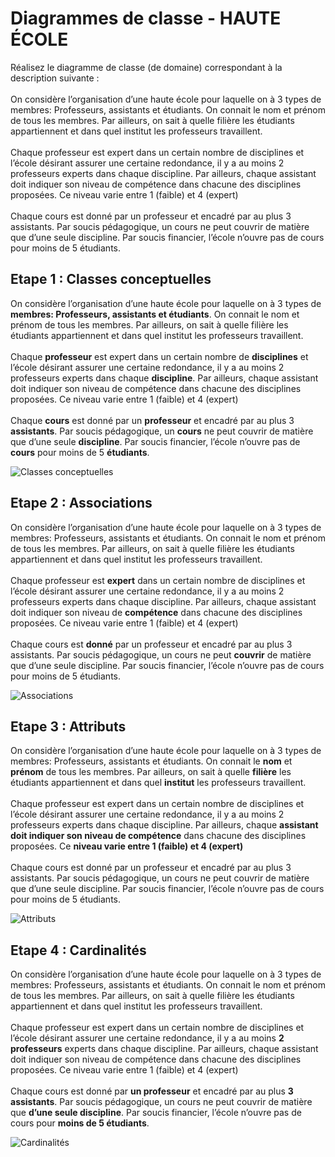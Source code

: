 # Diagrammes de classe - HAUTE ÉCOLE
Réalisez le diagramme de classe (de domaine) correspondant à la description suivante :
<br><br>
On considère l’organisation d’une haute école pour laquelle on à 3 types de membres: Professeurs, assistants et étudiants. On connait le nom et prénom de tous les membres. Par ailleurs, on sait à quelle filière les étudiants appartiennent et dans quel institut les professeurs travaillent.
<br><br>
Chaque professeur est expert dans un certain nombre de disciplines et l’école désirant assurer une certaine redondance, il y a au moins 2 professeurs experts dans chaque discipline. Par ailleurs, chaque assistant doit indiquer son niveau de compétence dans chacune des disciplines proposées. Ce niveau varie entre 1 (faible) et 4 (expert)
<br><br>
Chaque cours est donné par un professeur et encadré par au plus 3 assistants. Par soucis pédagogique, un cours ne peut couvrir de matière que d’une seule discipline. Par soucis financier, l’école n’ouvre pas de cours pour moins de 5 étudiants. 

## Etape 1 : Classes conceptuelles
On considère l’organisation d’une haute école pour laquelle on à 3 types de **membres: Professeurs, assistants et étudiants**. On connait le nom et prénom de tous les membres. Par ailleurs, on sait à quelle filière les étudiants appartiennent et dans quel institut les professeurs travaillent.
<br><br>
Chaque **professeur** est expert dans un certain nombre de **disciplines** et l’école désirant assurer une certaine redondance, il y a au moins 2 professeurs experts dans chaque **discipline**. Par ailleurs, chaque assistant doit indiquer son niveau de compétence dans chacune des disciplines proposées. Ce niveau varie entre 1 (faible) et 4 (expert)
<br><br>
Chaque **cours** est donné par un **professeur** et encadré par au plus 3 **assistants**. Par soucis pédagogique, un **cours** ne peut couvrir de matière que d’une seule **discipline**. Par soucis financier, l’école n’ouvre pas de **cours** pour moins de 5 **étudiants**.

![Classes conceptuelles](https://www.plantuml.com/plantuml/png/TOyx3W8n34JxdC8NI45FiMYXvmfHCcWZXIIodOuBSGukHf3sMr1wtlXP7aGTQtic6fCJWP0lsQDgGqeGCy45C7tUwYheHFPFp_zIkeEbv8nvl8Z4xi-wO2uFzEN6St3J5kB6hr5yh2ckWh4q5cCMBPrVrkwintndFuBroe0S-gjV "Classes conceptuelles")

## Etape 2 : Associations
On considère l’organisation d’une haute école pour laquelle on à 3 types de membres: Professeurs, assistants et étudiants. On connait le nom et prénom de tous les membres. Par ailleurs, on sait à quelle filière les étudiants appartiennent et dans quel institut les professeurs travaillent.
<br><br>
Chaque professeur est **expert** dans un certain nombre de disciplines et l’école désirant assurer une certaine redondance, il y a au moins 2 professeurs experts dans chaque discipline. Par ailleurs, chaque assistant doit indiquer son niveau de **compétence** dans chacune des disciplines proposées. Ce niveau varie entre 1 (faible) et 4 (expert)
<br><br>
Chaque cours est **donné** par un professeur et encadré par au plus 3 assistants. Par soucis pédagogique, un cours ne peut **couvrir** de matière que d’une seule discipline. Par soucis financier, l’école n’ouvre pas de cours pour moins de 5 étudiants. 

![Associations](https://www.plantuml.com/plantuml/png/PP4n3i8m34NtdC8NwCA842e2TguG9GOijKbb9uY12t4EBeO5RTh0QF-Vzx-LLfBbbFiETYBHaKqKWvWhMeyChsUo0y8AcbfsdHM14xB4470SrK5A2scIEPvH13EFYsFAdcRzGE9ewAW0zZ6p63DXOVDecWMrtY_ejL1IJ7aAkfxJOAr9_Q2tON1OkpuLrA2AzOnQfiJyGL0Iu7r0Jk3nnpXp1EcY5vgfrbALJ5hpE_tINSmt9eQjCIq6hp_q1W00 "Associations")

## Etape 3 : Attributs
On considère l’organisation d’une haute école pour laquelle on à 3 types de membres: Professeurs, assistants et étudiants. On connait le **nom** et **prénom** de tous les membres. Par ailleurs, on sait à quelle **filière** les étudiants appartiennent et dans quel **institut** les professeurs travaillent.
<br><br>
Chaque professeur est expert dans un certain nombre de disciplines et l’école désirant assurer une certaine redondance, il y a au moins 2 professeurs experts dans chaque discipline. Par ailleurs, chaque **assistant doit indiquer son niveau de compétence** dans chacune des disciplines proposées. Ce **niveau varie entre 1 (faible) et 4 (expert)**
<br><br>
Chaque cours est donné par un professeur et encadré par au plus 3 assistants. Par soucis pédagogique, un cours ne peut couvrir de matière que d’une seule discipline. Par soucis financier, l’école n’ouvre pas de cours pour moins de 5 étudiants. 

![Attributs](https://www.plantuml.com/plantuml/png/PP9TQeD04CVVznJps48LIliKIade1_Gbv0fRdRO3kihCR2YakKzp3Y_MIKHNhI_hplzZVokkHJrhh2lOg3AzHnNtXRv4XkwalaMuWsoYkQBo8h13bYO4X8C3UtRSdK9JNzwtjXu7tqQ4x8IWOv2R3nJ1o7toBOYIHasH5uqbMQBNNwcYxfSnwSya1RKL1HmcJqraIPkwDN8C1VODMzgZZoiutERv_V7SCy8__6JP174-JwGBOG1qReo2ZHCNhAOKSzU5rGoc-DAkvT8n_qfG5F2xHLOeSM5CFOBqUVuM0zPKbKY6sU-MxKKJzqmCZyvTZOWt4yyrvFdi8cwDeRHVvGy0 "Attributs")

## Etape 4 : Cardinalités
On considère l’organisation d’une haute école pour laquelle on à 3 types de membres: Professeurs, assistants et étudiants. On connait le nom et prénom de tous les membres. Par ailleurs, on sait à quelle filière les étudiants appartiennent et dans quel institut les professeurs travaillent.
<br><br>
Chaque professeur est expert dans un certain nombre de disciplines et l’école désirant assurer une certaine redondance, il y a au moins **2 professeurs** experts dans chaque discipline. Par ailleurs, chaque assistant doit indiquer son niveau de compétence dans chacune des disciplines proposées. Ce niveau varie entre 1 (faible) et 4 (expert)
<br><br>
Chaque cours est donné par **un professeur** et encadré par au plus **3 assistants**. Par soucis pédagogique, un cours ne peut couvrir de matière que **d’une seule discipline**. Par soucis financier, l’école n’ouvre pas de cours pour **moins de 5 étudiants**. 


![Cardinalités](https://www.plantuml.com/plantuml/png/RP9DJiCm48NtFiN8AwY8HQ1iAeIA2aXigbx1YgSmKk947hj2AhqFEKSkXaEKNv6DuvdllNaJPSjUEn-A77RQ6R8w9z_KB3vH6tJGr5vN26j85dsHvPeP3kYuj1RXB20-1zVKjYp-tlVnlFJSCpF5ITOFGbSUaHc3wvJlbZtvu4V9gm-6egBhlr5EpO_3iVz2d56LayM-iYk3u_5IL34zsWmxXpsTK8SDd5EbrfVMPmZ_-9qaauZp-fXqqUW32Z588PR7NB2PffXGybQfUzd2SYMxs96Da3PnGp5E17cdr6eWPzR87l2hGkV1u4oJ_cFDI1_jb-f3WtoOElSW1uhxT3UP3aIwc9sLuUJ8mPCGLyDQDnFc6fIQBI-sQ4typNu1 "Cardinalités")


